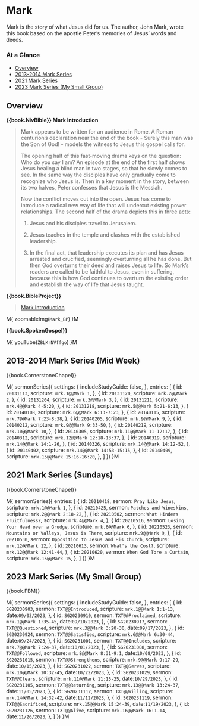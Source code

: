 # Mark

Mark is the story of what Jesus did for us. The author, John Mark,
wrote this book based on the apostle Peter’s memories of Jesus’ words
and deeds.


### At a Glance

- [Overview](#overview)
- [2013-2014 Mark Series](#2013-2014-mark-series-mid-week)
- [2021 Mark Series](#2021-mark-series-sundays)
- [2023 Mark Series (My Small Group)](#2023-mark-series-my-small-group)


## Overview

**{{book.NivBible}} Mark Introduction**

> Mark appears to be written for an audience in Rome. A Roman
> centurion’s declaration near the end of the book - Surely this man was
> the Son of God! - models the witness to Jesus this gospel calls for.
> 
> The opening half of this fast-moving drama keys on the question: Who
> do you say I am? An episode at the end of the first half shows Jesus
> healing a blind man in two stages, so that he slowly comes to see. In
> the same way the disciples have only gradually come to recognize who
> Jesus is. Then in a key moment in the story, between its two halves,
> Peter confesses that Jesus is the Messiah.
> 
> Now the conflict moves out into the open. Jesus has come to introduce
> a radical new way of life that will undercut existing power
> relationships. The second half of the drama depicts this in three
> acts:
> 
> 1. Jesus and his disciples travel to Jerusalem.
> 
> 2. Jesus teaches in the temple and clashes with the
>    established leadership.
> 
> 3. In the final act, that leadership executes its plan and has
>    Jesus arrested and crucified, seemingly overturning all he has
>    done. But then God overturns their deed and raises Jesus to
>    life. So Mark’s readers are called to be faithful to Jesus, even in
>    suffering, because this is how God continues to overturn the
>    existing order and establish the way of life that Jesus taught.


**{{book.BibleProject}}**

> [Mark Introduction](https://bibleproject.com/explore/video/mark/)

M{ zoomableImg(`Mark_BP`) }M

**{{book.SpokenGospel}}**

M{ youTube(`ZBLKrNVffgo`) }M



## 2013-2014 Mark Series (Mid Week)

{{book.CornerstoneChapel}}

M{ sermonSeries({
  settings: {
  includeStudyGuide: false,
  },
  entries: [
    { id: `20131113`, scripture: `mrk.1@@Mark 1`,            },
    { id: `20131120`, scripture: `mrk.2@@Mark 2`,            },
    { id: `20131204`, scripture: `mrk.3@@Mark 3`,            },
    { id: `20131211`, scripture: `mrk.4@@Mark 4-5:20`,       },
    { id: `20131218`, scripture: `mrk.5@@Mark 5:21-6:13`,    },
    { id: `20140108`, scripture: `mrk.6@@Mark 6:13-7:23`,    },
    { id: `20140115`, scripture: `mrk.7@@Mark 7:23-8:38`,    },
    { id: `20140205`, scripture: `mrk.9@@Mark 9`,            },
    { id: `20140212`, scripture: `mrk.9@@Mark 9:33-50`,      },
    { id: `20140219`, scripture: `mrk.10@@Mark 10`,          },
    { id: `20140305`, scripture: `mrk.11@@Mark 11-12:17`,    },
    { id: `20140312`, scripture: `mrk.12@@Mark 12:18-13:37`, },
    { id: `20140319`, scripture: `mrk.14@@Mark 14:1-26`,     },
    { id: `20140326`, scripture: `mrk.14@@Mark 14:12-52`,    },
    { id: `20140402`, scripture: `mrk.14@@Mark 14:53-15:15`, },
    { id: `20140409`, scripture: `mrk.15@@Mark 15:16-16:20`, },
  ]
}) }M



## 2021 Mark Series (Sundays)

{{book.CornerstoneChapel}}

M{ sermonSeries({
  entries: [
    { id: `20210418`, sermon: `Pray Like Jesus`,                       scripture: `mrk.1@@Mark 1`,         },
    { id: `20210425`, sermon: `Patches and Wineskins`,                 scripture: `mrk.2@@Mark 2:18-22`,   },
    { id: `20210502`, sermon: `What Hinders Fruitfulness?`,            scripture: `mrk.4@@Mark 4`,         },
    { id: `20210516`, sermon: `Losing Your Head over a Grudge`,        scripture: `mrk.6@@Mark 6`,         },
    { id: `20210523`, sermon: `Mountains or Valleys, Jesus is There`,  scripture: `mrk.9@@Mark 9`,         },
    { id: `20210530`, sermon: `Opposition to Jesus and His Church`,    scripture: `mrk.12@@Mark 12`,       },
    { id: `20210613`, sermon: `What's the Cost?`,                      scripture: `mrk.12@@Mark 12:41-44`, },
    { id: `20210620`, sermon: `When God Tore a Curtain`,               scripture: `mrk.15@@Mark 15`,       },
  ]
}) }M



## 2023 Mark Series (My Small Group)

{{book.FBM}}

M{ sermonSeries({
  settings: {
    includeStudyGuide: false, 
  },
  entries: [
    { id: `SG20230903`, sermon: `TXT@@Introduced`,  scripture: `mrk.1@@Mark 1:1-13`,    date:`09/03/2023`, },
    { id: `SG20230910`, sermon: `TXT@@Proclaimed`,  scripture: `mrk.1@@Mark 1:35-45`,   date:`09/10/2023`, },
    { id: `SG20230917`, sermon: `TXT@@Questioned`,  scripture: `mrk.3@@Mark 3:20-30`,   date:`09/17/2023`, },
    { id: `SG20230924`, sermon: `TXT@@Satisfies`,   scripture: `mrk.6@@Mark 6:30-44`,   date:`09/24/2023`, },
    { id: `SG20231001`, sermon: `TXT@@Includes`,    scripture: `mrk.7@@Mark 7:24-37`,   date:`10/01/2023`, },
    { id: `SG20231008`, sermon: `TXT@@Followed`,    scripture: `mrk.8@@Mark 8:31-9:1`,  date:`10/08/2023`, },
    { id: `SG20231015`, sermon: `TXT@@Strengthens`, scripture: `mrk.9@@Mark 9:17-29`,   date:`10/15/2023`, },
    { id: `SG20231022`, sermon: `TXT@@Serves`,      scripture: `mrk.10@@Mark 10:32-45`, date:`10/22/2023`, },
    { id: `SG20231029`, sermon: `TXT@@Clears`,      scripture: `mrk.11@@Mark 11:15-25`, date:`10/29/2023`, },
    { id: `SG20231105`, sermon: `TXT@@Returning`,   scripture: `mrk.13@@Mark 13:24-37`, date:`11/05/2023`, },
    { id: `SG20231112`, sermon: `TXT@@Willing`,     scripture: `mrk.14@@Mark 14:32-42`, date:`11/12/2023`, },
    { id: `SG20231119`, sermon: `TXT@@Sacrificed`,  scripture: `mrk.15@@Mark 15:24-39`, date:`11/19/2023`, },
    { id: `SG20231126`, sermon: `TXT@@Alive`,       scripture: `mrk.16@@Mark 16:1-14`,  date:`11/26/2023`, },
  ]
}) }M
